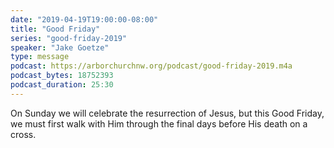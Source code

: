 ```yaml
---
date: "2019-04-19T19:00:00-08:00"
title: "Good Friday"
series: "good-friday-2019"
speaker: "Jake Goetze"
type: message
podcast: https://arborchurchnw.org/podcast/good-friday-2019.m4a
podcast_bytes: 18752393
podcast_duration: 25:30
---
```


On Sunday we will celebrate the resurrection of Jesus, but this Good Friday, we must first walk with Him through the
final days before His death on a cross.

